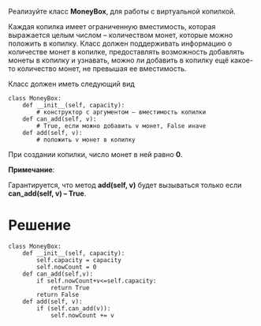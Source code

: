 Реализуйте класс **MoneyBox**, для работы с виртуальной копилкой. 

Каждая копилка имеет ограниченную вместимость, которая выражается целым числом – количеством монет, которые можно положить в копилку. Класс должен поддерживать информацию о количестве монет в копилке, предоставлять возможность добавлять монеты в копилку и узнавать, можно ли добавить в копилку ещё какое-то количество монет, не превышая ее вместимость.

Класс должен иметь следующий вид

```
class MoneyBox:
    def __init__(self, capacity):
        # конструктор с аргументом – вместимость копилки
    def can_add(self, v):
        # True, если можно добавить v монет, False иначе
    def add(self, v):
        # положить v монет в копилку
```

При создании копилки, число монет в ней равно **0**.

**Примечание**:

Гарантируется, что метод **add(self, v)** будет вызываться только если **can_add(self, v) – True﻿**.

# Решение

```
class MoneyBox:
    def __init__(self, capacity):
        self.capacity = capacity
        self.nowCount = 0
    def can_add(self,v):
        if self.nowCount+v<=self.capacity:
            return True
        return False
    def add(self, v):
        if (self.can_add(v)):
            self.nowCount += v
```